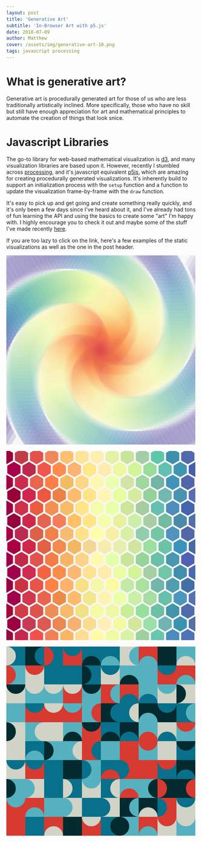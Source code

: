 ```yaml
---
layout: post
title: 'Generative Art'
subtitle: 'In-Browser Art with p5.js'
date: 2018-07-09
author: Matthew
cover: /assets/img/generative-art-10.png
tags: javascript processing
---
```


# What is generative art?

Generative art is procedurally generated art for those of us who are less traditionally artistically inclined. More specifically, those who have no skill but still have enough appreciation for art and mathematical principles to automate the creation of things that look snice.

# Javascript Libraries

The go-to library for web-based mathematical visualization is [d3](d3js.org), and many visualization libraries are based upon it. However, recently I stumbled across [processing](https://processing.org/), and it's javascript equivalent [p5js](https://p5js.org/), which are amazing for creating procedurally generated visualizations. It's inherently build to support an initialization process with the `setup` function and a function to update the visualization frame-by-frame with the `draw` function.

It's easy to pick up and get going and create something really quickly, and it's only been a few days since I've heard about it, and I've already had tons of fun learning the API and using the basics to create some "art" I'm happy with. I highly encourage you to check it out and maybe some of the stuff I've made recently [here](http://worksofchart.com/generative-art/posts/007.html).

If you are too lazy to click on the link, here's a few examples of the static visualizations as well as the one in the post header.

<a href="http://worksofchart.com/generative-art/posts/002.html">![](/assets/img/generative-art-2.png)</a>

<a href="https://worksofchart.com/generative/art/posts/010.html">![](/assets/img/generative-art-10.png)</a>

<a href="https://worksofchart.com/generative/art/posts/011.html">![](/assets/img/generative-art-11.png)</a>
